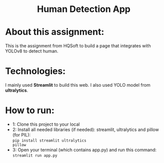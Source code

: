 <h1 align="center">Human Detection App</h1>

# About this assignment:
This is the assignment from HQSoft to build a page that integrates with YOLOv8 to detect human.

# Technologies:
I mainly used <b>Streamlit</b> to build this web. I also used YOLO model from <b>ultralytics</b>.

# How to run:
- 1: Clone this project to your local
- 2: Install all needed libraries (if needed): streamlit, ultralytics and pillow (for PIL): <br>
    <code>pip install streamlit ultralytics pillow</code>
- 3: Open your terminal (which contains app.py) and run this command:
    <code>streamlit run app.py</code>

